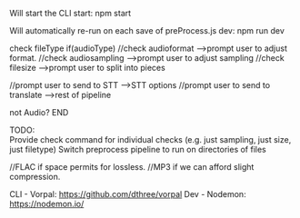
Will start the CLI
start: npm start

Will automatically re-run on each save of preProcess.js
dev: npm run dev

check fileType
  if(audioType)
  //check audioformat
    -->prompt user to adjust format.
  //check audiosampling
    -->prompt user to adjust sampling
  //check filesize
    -->prompt user to split into pieces

  //prompt user to send to STT
    -->STT options
  //prompt user to send to translate
    -->rest of pipeline

not Audio?  END

TODO:  
Provide check command for individual checks (e.g. just sampling, just size, just filetype)
Switch preprocess pipeline to run on directories of files 

//FLAC if space permits for lossless.
//MP3 if we can afford slight compression.

CLI - Vorpal: https://github.com/dthree/vorpal
Dev - Nodemon: https://nodemon.io/
